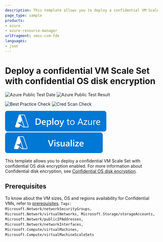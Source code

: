 ```yaml
---
description: This template allows you to deploy a confidential VM Scale Set with confidential OS disk encryption enabled.
page_type: sample
products:
- azure
- azure-resource-manager
urlFragment: vmss-cvm-fde
languages:
- json
---
```

# Deploy a confidential VM Scale Set with confidential OS disk encryption

![Azure Public Test Date](https://azurequickstartsservice.blob.core.windows.net/badges/demos/vmss-cvm-fde/PublicLastTestDate.svg)
![Azure Public Test Result](https://azurequickstartsservice.blob.core.windows.net/badges/demos/vmss-cvm-fde/PublicDeployment.svg)

![Best Practice Check](https://azurequickstartsservice.blob.core.windows.net/badges/demos/vmss-cvm-fde/BestPracticeResult.svg)
![Cred Scan Check](https://azurequickstartsservice.blob.core.windows.net/badges/demos/vmss-cvm-fde/CredScanResult.svg)

[![Deploy To Azure](https://raw.githubusercontent.com/Azure/azure-quickstart-templates/master/1-CONTRIBUTION-GUIDE/images/deploytoazure.svg?sanitize=true)](https://portal.azure.com/#create/Microsoft.Template/uri/https%3A%2F%2Fraw.githubusercontent.com%2FAzure%2Fazure-quickstart-templates%2Fmaster%2Fdemos%2Fvmss-cvm-fde%2Fazuredeploy.json)
[![Visualize](https://raw.githubusercontent.com/Azure/azure-quickstart-templates/master/1-CONTRIBUTION-GUIDE/images/visualizebutton.svg?sanitize=true)](http://armviz.io/#/?load=https%3A%2F%2Fraw.githubusercontent.com%2FAzure%2Fazure-quickstart-templates%2Fmaster%2Fdemos%2Fvmss-cvm-fde%2Fazuredeploy.json)

This template allows you to deploy a confidential VM Scale Set with confidential OS disk encryption enabled. For more information about Confidential disk encryption, see [Confidential OS disk encryption](https://learn.microsoft.com/en-us/azure/confidential-computing/confidential-vm-overview#confidential-os-disk-encryption).

## Prerequisites

To know about the VM sizes, OS and regions availability for Confidential VMs, refer to [prerequisites](https://learn.microsoft.com/en-us/azure/confidential-computing/confidential-vm-overview#limitations).
`Tags: Microsoft.Network/networkSecurityGroups, Microsoft.Network/virtualNetworks, Microsoft.Storage/storageAccounts, Microsoft.Network/publicIPAddresses, Microsoft.Network/networkInterfaces, Microsoft.Compute/virtualMachines, Microsoft.Compute/virtualMachineScaleSets`
